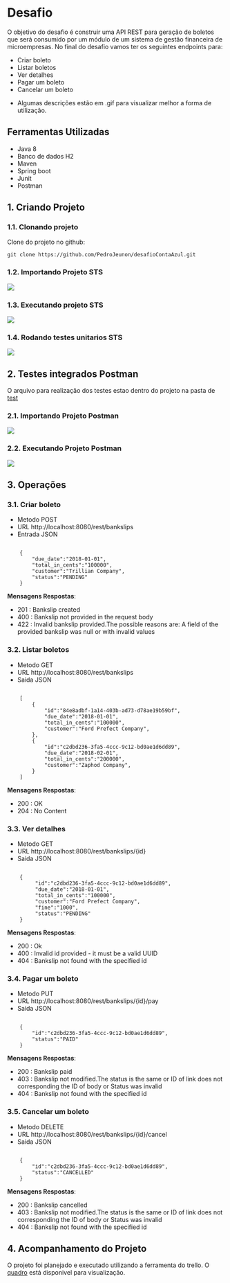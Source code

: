 ﻿# Desafio #
O objetivo do desafio é construir uma API REST para geração de boletos que será
consumido por um módulo de um sistema de gestão financeira de microempresas.
No final do desafio vamos ter os seguintes endpoints para:
- Criar boleto
- Listar boletos
- Ver detalhes
- Pagar um boleto
- Cancelar um boleto

* Algumas descrições estão em .gif para visualizar melhor a forma de utilização.

## Ferramentas Utilizadas ##
 - Java 8
 - Banco de dados H2
 - Maven
 - Spring boot
 - Junit
 - Postman

## 1. Criando Projeto ##

### 1.1. Clonando projeto ### 
 
Clone do projeto no github:

    git clone https://github.com/PedroJeunon/desafioContaAzul.git

### 1.2. Importando Projeto STS ###  

<img src="docs/ImportandoSTS.gif" />


### 1.3. Executando projeto STS ###

<img src="docs/ExecutandoSTS.gif" />


### 1.4. Rodando testes unitarios STS ### 

<img src="docs/TestesUnitariosTS.gif" />


## 2. Testes integrados Postman ##
O arquivo para realização dos testes estao dentro do projeto na pasta de [test](https://github.com/PedroJeunon/desafioContaAzul/blob/master/src/test/ContaAzul.postman_collection.json)

### 2.1. Importando Projeto Postman ###

<img src="docs/ImportandoPostman.gif" />

### 2.2. Executando Projeto Postman ###

<img src="docs/ExecutandoPostman.gif" />

## 3. Operações ##

### 3.1. Criar boleto ###

- Metodo POST
- URL http://localhost:8080/rest/bankslips
- Entrada JSON
<pre><code>
	{
		"due_date":"2018-01-01",
		"total_in_cents":"100000",
		"customer":"Trillian Company",
		"status":"PENDING"
	}
</code></pre>

<strong>Mensagens Respostas</strong>:
- 201 : Bankslip created
- 400 : Bankslip not provided in the request body
- 422 : Invalid bankslip provided.The possible reasons are: A field of the provided bankslip was null or with invalid values

### 3.2. Listar boletos ###
- Metodo GET
- URL http://localhost:8080/rest/bankslips
- Saida JSON
<pre><code>
	[
		{
			"id":"84e8adbf-1a14-403b-ad73-d78ae19b59bf",
			"due_date":"2018-01-01",
			"total_in_cents":"100000",
			"customer":"Ford Prefect Company",
		},
		{
			"id":"c2dbd236-3fa5-4ccc-9c12-bd0ae1d6dd89",
			"due_date":"2018-02-01",
			"total_in_cents":"200000",
			"customer":"Zaphod Company",
		}
	]
</code></pre>

<strong>Mensagens Respostas</strong>:
- 200 : OK
- 204 : No Content


### 3.3. Ver detalhes ###
- Metodo GET
- URL http://localhost:8080/rest/bankslips/{id}
- Saida JSON
<pre><code>
	{
		 "id":"c2dbd236-3fa5-4ccc-9c12-bd0ae1d6dd89",
		 "due_date":"2018-01-01",
		 "total_in_cents":"100000",
		 "customer":"Ford Prefect Company",
		 "fine":"1000",
		 "status":"PENDING"
	}
</code></pre>

<strong>Mensagens Respostas</strong>:
- 200 : Ok
- 400 : Invalid id provided - it must be a valid UUID
- 404 : Bankslip not found with the specified id


### 3.4. Pagar um boleto ###
- Metodo PUT
- URL http://localhost:8080/rest/bankslips/{id}/pay
- Saida JSON
<pre><code>
	{
		"id":"c2dbd236-3fa5-4ccc-9c12-bd0ae1d6dd89",
		"status":"PAID"
	}
</code></pre>

<strong>Mensagens Respostas</strong>:
- 200 : Bankslip paid
- 403 : Bankslip not modified.The status is the same or ID of link does not corresponding the ID of body or Status was invalid
- 404 : Bankslip not found with the specified id

### 3.5. Cancelar um boleto ###

- Metodo DELETE
- URL http://localhost:8080/rest/bankslips/{id}/cancel
- Saida JSON
<pre><code>
	{
		"id":"c2dbd236-3fa5-4ccc-9c12-bd0ae1d6dd89",
		"status":"CANCELLED"
	}
</code></pre>

<strong>Mensagens Respostas</strong>:
- 200 : Bankslip cancelled
- 403 : Bankslip not modified.The status is the same or ID of link does not corresponding the ID of body or Status was invalid
- 404 : Bankslip not found with the specified id

## 4. Acompanhamento do Projeto ##

O projeto foi planejado e executado utilizando a ferramenta do trello. O [quadro](https://trello.com/b/MawSr9TJ/desafio-conta-azul) está disponivel para visualização.



